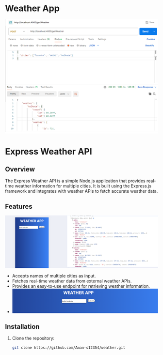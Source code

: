 
# Weather App

![Main Page](image/weather_intern_1.png)
# Express Weather API

## Overview

The Express Weather API is a simple Node.js application that provides real-time weather information for multiple cities. It is built using the Express.js framework and integrates with weather APIs to fetch accurate weather data.

## Features
![Main Page](image/weather_intern_2.png)
- Accepts names of multiple cities as input.
- Fetches real-time weather data from external weather APIs.
- Provides an easy-to-use endpoint for retrieving weather information.
- ![Main Page](image/weather_intern_3.png)

## Installation

1. Clone the repository:

   ```bash
   git clone https://github.com/Aman-s12354/weather.git
